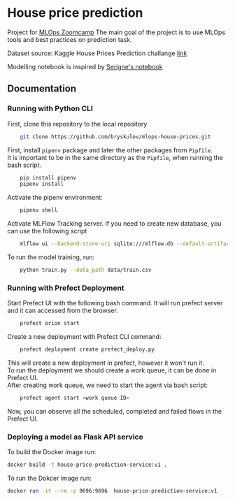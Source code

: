 # House price prediction

Project for [MLOps Zoomcamp](https://github.com/DataTalksClub/mlops-zoomcamp)
The main goal of the project is to use MLOps tools and best practices on prediction task.

Dataset source: Kaggle House Prices Prediction challange [link](https://www.kaggle.com/competitions/house-prices-advanced-regression-techniques/rules)

Modelling notebook is inspired by [Serigne's notebook](https://www.kaggle.com/code/serigne/stacked-regressions-top-4-on-leaderboard)


## Documentation

### Running with Python CLI

First, clone this repository to the local repository

```bash
    git clone https://github.com/bryskulov/mlops-house-prices.git
```

First, install `pipenv` package and later the other packages from `Pipfile`.\
It is important to be in the same directory as the `Pipfile`, when running the bash script.

```bash
    pip install pipenv
    pipenv install
```

Activate the pipenv environment:

```bash
    pipenv shell
```

Activate MLFlow Tracking server. If you need to create new database, you can use the following script

```bash
    mlflow ui --backend-store-uri sqlite:///mlflow.db --default-artifact-root ./mlruns
```

To run the model training, run:

```bash
    python train.py --data_path data/train.csv
```

### Running with Prefect Deployment

Start Prefect UI with the following bash command. 
It will run prefect server and it can accessed from the browser.

```bash
    prefect orion start
```

Create a new deployment with Prefect CLI command:

```bash
    prefect deployment create prefect_deploy.py 
```

This will create a new deployment in prefect, however it won't run it.\
To run the deployment we should create a work queue, it can be done in Prefect UI.\
After creating work queue, we need to start the agent via bash script:

```bash
    prefect agent start <work queue ID>
```

Now, you can observe all the scheduled, completed and failed flows in the Prefect UI.


### Deploying a model as Flask API service

To build the Docker image run:
```bash
docker build -t house-price-prediction-service:v1 .
```

To run the Dokcer image run:
```bash
docker run -it --rm -p 9696:9696  house-price-prediction-service:v1
```
